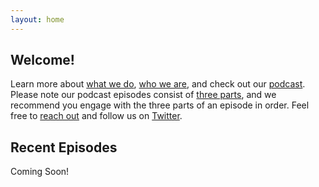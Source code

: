 ```yaml
---
layout: home
---
```


## Welcome!
Learn more about [what we do](/about#about), [who we are](/about#team), and check out our [podcast](/podcast). Please note our podcast episodes consist of [three parts](/about#podcast), and we recommend you engage with the three parts of an episode in order. Feel free to [reach out](/contact) and follow us on [Twitter](https://twitter.com/recipes4resist).

## Recent Episodes
Coming Soon!

<!-- beneath this gets populated from the _posts folder by home.html -->